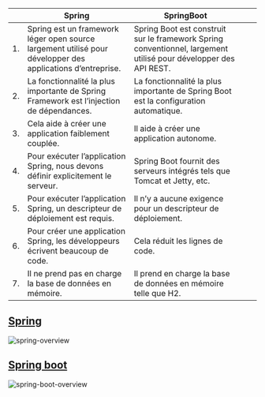 
|    | Spring                                                                                                     | SpringBoot                                                                                                       |   |   |
|----|------------------------------------------------------------------------------------------------------------|------------------------------------------------------------------------------------------------------------------|---|---|
| 1. | Spring est un framework léger open source largement utilisé pour développer des applications d’entreprise. | Spring Boot est construit sur le framework Spring conventionnel, largement utilisé pour développer des API REST. |   |   |
| 2. | La fonctionnalité la plus importante de Spring Framework est l’injection de dépendances.                   | La fonctionnalité la plus importante de Spring Boot est la configuration automatique.                            |   |   |
| 3. | Cela aide à créer une application faiblement couplée.                                                      | Il aide à créer une application autonome.                                                                        |   |   |
| 4. | Pour exécuter l’application Spring, nous devons définir explicitement le serveur.                          | Spring Boot fournit des serveurs intégrés tels que Tomcat et Jetty, etc.                                         |   |   |
| 5. | Pour exécuter l’application Spring, un descripteur de déploiement est requis.                              | Il n’y a aucune exigence pour un descripteur de déploiement.                                                     |   |   |
| 6. | Pour créer une application Spring, les développeurs écrivent beaucoup de code.                             | Cela réduit les lignes de code.                                                                                  |   |   |
| 7. | Il ne prend pas en charge la base de données en mémoire.                                                   | Il prend en charge la base de données en mémoire telle que H2.                                                   |   |   |
## [Spring](spring)
![spring-overview](./static/spring/spring-overview.png)
## [Spring boot](spring-boot)
![spring-boot-overview](./static/spring/spring-boot-overview.png)
